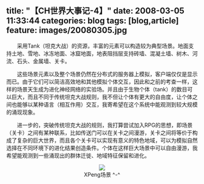 title: "【CH世界大事记-4】"
date: 2008-03-05 11:33:44
categories: blog
tags: [blog,article]
feature: images/20080305.jpg
---    
　　采用Tank（坦克大战）的资源，丰富的元素可以构造较为典型场景。地面支持土地、雪地、冰冻地面、冰窟地面，地表阻挡层支持砖墙、混凝土墙、树木、河流、石头、金属墙、关卡。  
    
　　这些场景元素以及整个场景仍然在分布式的服务器上模拟，客户端仅仅是显示而已。由于它们可以简洁高效地和其他模拟个体交互，因此和之前的考查一样，这样的场景天生成为进化神经网络的实验场。并且由于生物个体（tank）的数目可以巨大，而且不同于传统坦克大战规则，我不但让个体有更大的自由度，让个体之间也能够以某种语言（相互作用）交互，我寄希望在这个系统中能观测到较大规模的涌现现象。  
<!--more-->  
　　进一步的，突破传统坦克大战的规则，我打算尝试加入RPG的思想，即场景（关卡）之间有某种联系，比如传送门可以在关卡之间漫游，关卡之间将等价于构成了复杂的巨大世界，而且各个关卡可以实现有意义的特色地域，可以为模拟自然选择在不同环境下的进化结果创造条件。个体在这样巨大场景中可以自由漫游，我希望能观测到一些涌现出的群体迁徙、地域特征保留和进化。

<div style="text-align:center;"><img src="/images/20080305.jpg" style="vertical-align:middle;"/></div>
<div style="text-align:center;">XPeng场景 ^-^</div>    
